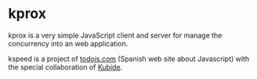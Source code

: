 # kprox

kprox is a very simple JavaScript client and server for manage the concurrency into an web application. 

kspeed is a project of [todojs.com](http://www.todojs.com) (Spanish web site about Javascript) with the special collaboration of [Kubide](http://www.kubide.es).

